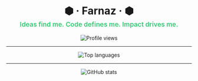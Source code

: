 <h1 align="center">⬢ · Farnaz · ⬢</h1>

<p align="center" style="font-weight: 600; font-size: 1.1rem; margin-top: -10px; color: #2ecc71;">
  Ideas find me. Code defines me. Impact drives me.
</p>

<p align="center">
  <img src="https://komarev.com/ghpvc/?username=farnaztr&label=Profile%20views&color=27ae60&style=flat" alt="Profile views" />
</p>

---

<p align="center">
  <img src="https://github-readme-stats.vercel.app/api/top-langs/?username=farnaztr&layout=compact&langs_count=6&theme=dark" alt="Top languages" />
</p>

---

<p align="center">
  <img src="https://github-readme-stats.vercel.app/api?username=farnaztr&show_icons=true&count_private=true&theme=dark" alt="GitHub stats" />
</p>

